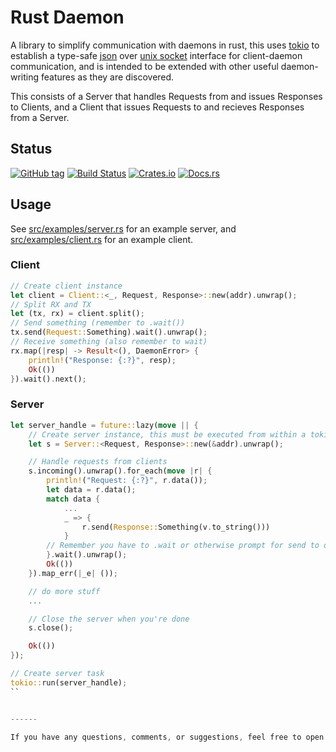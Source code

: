 # Rust Daemon

A library to simplify communication with daemons in rust, this uses [tokio]() to establish a type-safe [json]() over [unix socket]() interface for client-daemon communication, and is intended to be extended with other useful daemon-writing features as they are discovered.

This consists of a Server that handles Requests from and issues Responses to Clients, and a Client that issues Requests to and recieves Responses from a Server.

## Status

[![GitHub tag](https://img.shields.io/github/tag/ryankurte/daemon-core.svg)](https://github.com/ryankurte/daemon-core)
[![Build Status](https://travis-ci.com/ryankurte/rust-daemon.svg?branch=master)](https://travis-ci.com/ryankurte/rust-daemon)
[![Crates.io](https://img.shields.io/crates/v/daemon-core.svg)](https://crates.io/crates/daemon-core)
[![Docs.rs](https://docs.rs/daemon-core/badge.svg)](https://docs.rs/daemon-core)


## Usage

See [src/examples/server.rs](src/examples/server.rs) for an example server, and [src/examples/client.rs](src/examples/client.rs) for an example client.

### Client
```rust
// Create client instance
let client = Client::<_, Request, Response>::new(addr).unwrap();
// Split RX and TX
let (tx, rx) = client.split();
// Send something (remember to .wait())
tx.send(Request::Something).wait().unwrap();
// Receive something (also remember to wait)
rx.map(|resp| -> Result<(), DaemonError> {
    println!("Response: {:?}", resp);
    Ok(())
}).wait().next();
```

### Server
```rust
let server_handle = future::lazy(move || {
    // Create server instance, this must be executed from within a tokio context
    let s = Server::<Request, Response>::new(&addr).unwrap();

    // Handle requests from clients
    s.incoming().unwrap().for_each(move |r| {
        println!("Request: {:?}", r.data());
        let data = r.data();
        match data {
            ...
            _ => {
                r.send(Response::Something(v.to_string()))
            }
        // Remember you have to .wait or otherwise prompt for send to occur
        }.wait().unwrap();
        Ok(())
    }).map_err(|_e| ());

    // do more stuff
    ...

    // Close the server when you're done
    s.close();

    Ok(())
});

// Create server task
tokio::run(server_handle);
``


------

If you have any questions, comments, or suggestions, feel free to open an issue or a pull request.